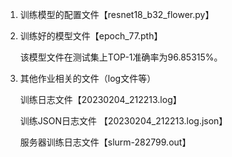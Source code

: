 1. 训练模型的配置文件【resnet18_b32_flower.py】

2. 训练好的模型文件【epoch_77.pth】

    该模型文件在测试集上TOP-1准确率为96.85315%。

3. 其他作业相关的文件（log文件等）

    训练日志文件【20230204_212213.log】

    训练JSON日志文件 【20230204_212213.log.json】


    服务器训练日志文件【slurm-282799.out】
    